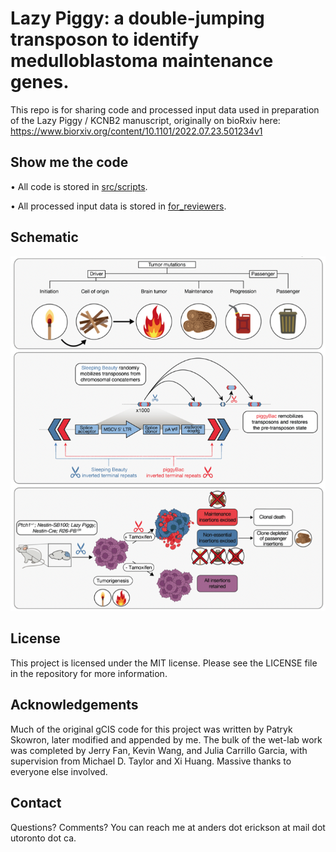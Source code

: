 # Lazy Piggy: a double-jumping transposon to identify medulloblastoma maintenance genes.

This repo is for sharing code and processed input data used in preparation of the Lazy Piggy / KCNB2 manuscript, originally on bioRxiv here: https://www.biorxiv.org/content/10.1101/2022.07.23.501234v1

## Show me the code
• All code is stored in [src/scripts](./src/scripts).

• All processed input data is stored in [for_reviewers](./for_reviewers).


## Schematic
![Lazy Piggy Diagram](src/png/lp_cartoon.png)
## License
This project is licensed under the MIT license. Please see the LICENSE file in the repository for more information.

## Acknowledgements
Much of the original gCIS code for this project was written by Patryk Skowron, later modified and appended by me.
The bulk of the wet-lab work was completed by Jerry Fan, Kevin Wang, and Julia Carrillo Garcia, with supervision from Michael D. Taylor and Xi Huang.
Massive thanks to everyone else involved.

## Contact
Questions? Comments? You can reach me at anders dot erickson at mail dot utoronto dot ca.